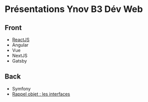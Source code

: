 # Présentations Ynov B3 Dév Web

## Front

- [ReactJS](https://github.com/ynov-b3-dev-web/react-front)
- Angular
- Vue
- NextJS
- Gatsby

## Back

- Symfony
- [Rappel objet : les interfaces](rappel_objet_interfaces/)
